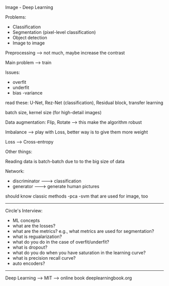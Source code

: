 Image - Deep Learning

Problems:
- Classification
- Segmentation (pixel-level classification)
- Object detection
- Image to image 

Preprocessing --> not much, maybe increase the contrast

Main problem --> train

Issues:
- overfit
- underfit
- bias
-variance

read these:
U-Net, Rez-Net (classification), Residual block, transfer learning

batch size, kernel size (for high-detail images)

Data augmentation: Flip, Rotate --> this make the algorithm robust

Imbalance --> play with Loss, better way is to give them more weight

Loss --> Cross-entropy

Other things:

Reading data is batch-batch due to to the big size of data

Network: 
- discriminator ---> classification
- generator ---> generate human pictures

should know classic methods 
-pca
-svm
that are used for image, too

---------------------------

Circle's Interview:
- ML concepts
- what are the losses?
- what are the metrics? e.g., what metrics are used for segmentation?
- what is regualarization?
- what do you do in the case of overfit/underfit?
- what is dropout?
- what do you do when you have saturation in the learning curve? 
- what is precision recall curve?
- auto encoders?

---------------------------

Deep Learning --> MIT --> online book
deeplearningbook.org
